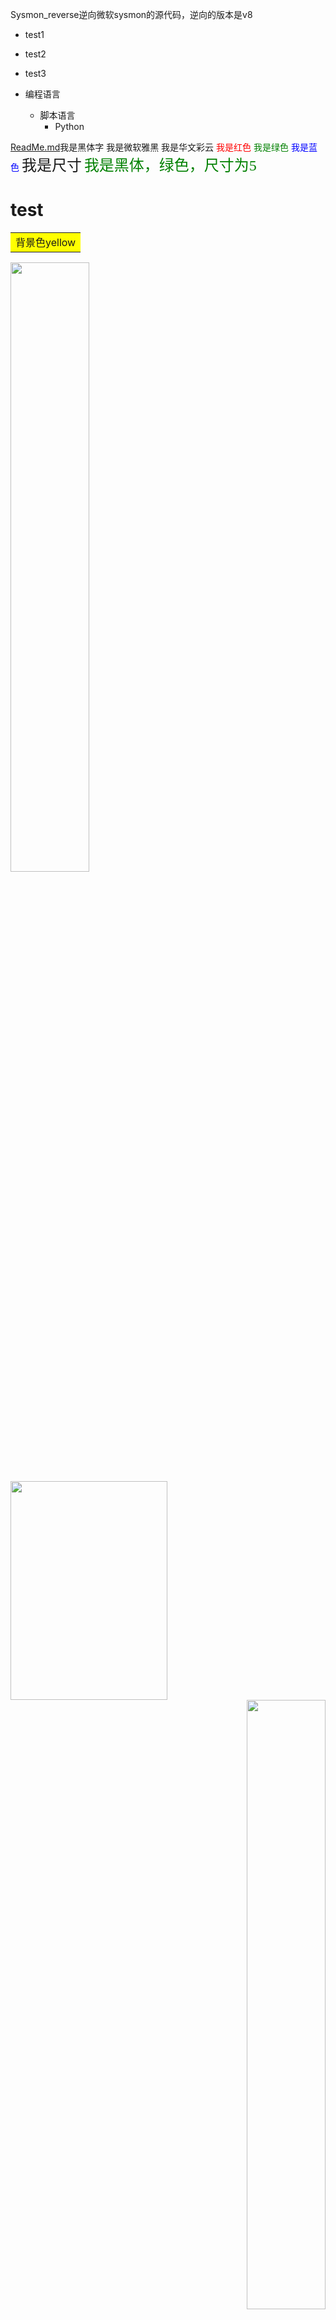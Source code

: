 Sysmon_reverse逆向微软sysmon的源代码，逆向的版本是v8

* test1
* test2
* test3

* 编程语言  
    * 脚本语言  
        * Python
     

[ReadMe.md](https://github.com/CpuDbg/CpuDbg/files/12448513/ReadMe.md)<font face="黑体">我是黑体字</font>
<font face="微软雅黑">我是微软雅黑</font>
<font face="STCAIYUN">我是华文彩云</font>
<font color=red>我是红色</font>
<font color=#008000>我是绿色</font>
<font color=Blue>我是蓝色</font>
<font size=5>我是尺寸</font>
<font face="黑体" color=green size=5>我是黑体，绿色，尺寸为5</font>





# test





<table><tr><td bgcolor=yellow>背景色yellow</td></tr></table>


<img src="http://pic11.photophoto.cn/20090626/0036036341009653_b.jpg" width="50%" height="50%">


<img src="http://pic11.photophoto.cn/20090626/0036036341009653_b.jpg" width="251" height="350" >



<div align=right><img src="http://pic11.photophoto.cn/20090626/0036036341009653_b.jpg" width="50%" height="50%"></div>





# 一级标题  
## 二级标题  
### 三级标题  
#### 四级标题  
##### 五级标题  
###### 六级标题 

<font face="黑体">我是黑体字</font>
<font face="微软雅黑">我是微软雅黑</font>
<font face="STCAIYUN">我是华文彩云</font>
<font color=red>我是红色</font>
<font color=#008000>我是绿色</font>
<font color=Blue>我是蓝色</font>
<font size=5>我是尺寸</font>
<font face="黑体" color=green size=5>我是黑体，绿色，尺寸为5</font>



<table><tr><td bgcolor=yellow>背景色yellow</td></tr></table>


<img src="http://pic11.photophoto.cn/20090626/0036036341009653_b.jpg" width="50%" height="50%">


<img src="http://pic11.photophoto.cn/20090626/0036036341009653_b.jpg" width="251" height="350" >



<div align=right><img src="http://pic11.photophoto.cn/20090626/0036036341009653_b.jpg" width="50%" height="50%"></div>



